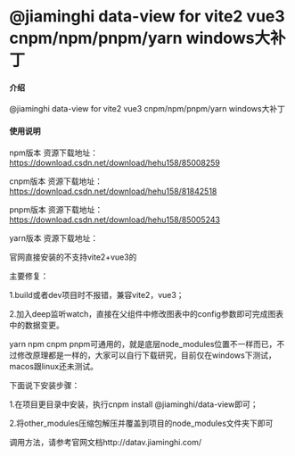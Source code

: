 # @jiaminghi data-view for vite2 vue3 cnpm/npm/pnpm/yarn windows大补丁

#### 介绍
@jiaminghi data-view for vite2 vue3 cnpm/npm/pnpm/yarn windows大补丁

#### 使用说明

npm版本
资源下载地址：https://download.csdn.net/download/hehu158/85008259

cnpm版本
资源下载地址：https://download.csdn.net/download/hehu158/81842518

pnpm版本
资源下载地址：https://download.csdn.net/download/hehu158/85005243

yarn版本
资源下载地址：


官网直接安装的不支持vite2+vue3的

主要修复：

1.build或者dev项目时不报错，兼容vite2，vue3；

2.加入deep监听watch，直接在父组件中修改图表中的config参数即可完成图表中的数据变更。


yarn npm cnpm pnpm可通用的，就是底层node_modules位置不一样而已，不过修改原理都是一样的，大家可以自行下载研究，目前仅在windows下测试，macos跟linux还未测试。


下面说下安装步骤：

1.在项目更目录中安装，执行cnpm install @jiaminghi/data-view即可；

2.将other_modules压缩包解压并覆盖到项目的node_modules文件夹下即可

调用方法，请参考官网文档http://datav.jiaminghi.com/
